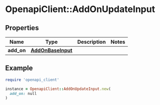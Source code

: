 # OpenapiClient::AddOnUpdateInput

## Properties

| Name | Type | Description | Notes |
| ---- | ---- | ----------- | ----- |
| **add_on** | [**AddOnBaseInput**](AddOnBaseInput.md) |  |  |

## Example

```ruby
require 'openapi_client'

instance = OpenapiClient::AddOnUpdateInput.new(
  add_on: null
)
```


